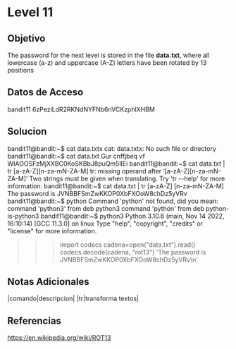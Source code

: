# Level 11
## Objetivo
The password for the next level is stored in the file **data.txt**, where all lowercase (a-z) and uppercase (A-Z) letters have been rotated by 13 positions
## Datos de Acceso
bandit11
6zPeziLdR2RKNdNYFNb6nVCKzphlXHBM
## Solucion
bandit11@bandit:~$ cat data.txtx
cat: data.txtx: No such file or directory
bandit11@bandit:~$ cat data.txt
Gur cnffjbeq vf WIAOOSFzMjXXBC0KoSKBbJ8puQm5lIEi
bandit11@bandit:~$ cat data.txt | tr [a-zA-Z][n-za-mN-ZA-M]
tr: missing operand after ‘[a-zA-Z][n-za-mN-ZA-M]’
Two strings must be given when translating.
Try 'tr --help' for more information.
bandit11@bandit:~$ cat data.txt | tr [a-zA-Z] [n-za-mN-ZA-M]
The password is JVNBBFSmZwKKOP0XbFXOoW8chDz5yVRv
bandit11@bandit:~$ python
Command 'python' not found, did you mean:
  command 'python3' from deb python3
  command 'python' from deb python-is-python3
bandit11@bandit:~$ python3
Python 3.10.6 (main, Nov 14 2022, 16:10:14) [GCC 11.3.0] on linux
Type "help", "copyright", "credits" or "license" for more information.
>>> import codecs
>>> cadena=open("data.txt").read()
>>> codecs.decode(cadena, "rot13")
'The password is JVNBBFSmZwKKOP0XbFXOoW8chDz5yVRv\n'
>>>
## Notas Adicionales
|comando|descripcion|
|tr|transforma textos|
## Referencias
https://en.wikipedia.org/wiki/ROT13
